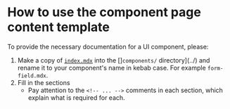 # How to use the component page content template

To provide the necessary documentation for a UI component, please:

1. Make a copy of [`index.mdx`](./index.mdx) into the []`components/` directory](../) and rename it to your component's name in kebab case. For example `form-field.mdx`.
1. Fill in the sections
   - Pay attention to the `<!-- ... -->` comments in each section, which explain what is required for each.
